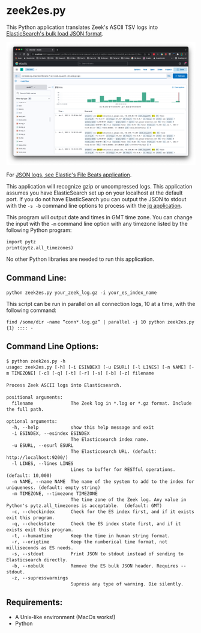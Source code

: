 # zeek2es.py

This Python application translates Zeek's ASCII TSV
logs into [ElasticSearch's bulk load JSON format](https://www.elastic.co/guide/en/elasticsearch/reference/current/getting-started.html#add-multiple-documents).

![Kibana](images/kibana.png)

For [JSON logs, see Elastic's File Beats application](https://www.elastic.co/guide/en/beats/filebeat/current/filebeat-module-zeek.html).

This application will recognize gzip or uncompressed logs.  This application assumes 
you have ElasticSearch set up on your localhost at the default port.
If you do not have ElasticSearch you can output the JSON to stdout with the `-s -b` command line options
to process with the [jq application](https://stedolan.github.io/jq).

This program will output date and times in GMT time zone.  You can change the input with the `-m`
command line option with any timezone listed by the following Python program:

```
import pytz
print(pytz.all_timezones)
```

No other Python libraries are needed to run this application.

## Command Line:

```
python zeek2es.py your_zeek_log.gz -i your_es_index_name
```

This script can be run in parallel on all connection logs, 10 at a time, with the following command:

```
find /some/dir -name “conn*.log.gz” | parallel -j 10 python zeek2es.py {1} :::: -
```

## Command Line Options:

```
$ python zeek2es.py -h
usage: zeek2es.py [-h] [-i ESINDEX] [-u ESURL] [-l LINES] [-n NAME] [-m TIMEZONE] [-c] [-q] [-t] [-r] [-s] [-b] [-z] filename

Process Zeek ASCII logs into Elasticsearch.

positional arguments:
  filename              The Zeek log in *.log or *.gz format. Include the full path.

optional arguments:
  -h, --help            show this help message and exit
  -i ESINDEX, --esindex ESINDEX
                        The Elasticsearch index name.
  -u ESURL, --esurl ESURL
                        The Elasticsearch URL. (default: http://localhost:9200/)
  -l LINES, --lines LINES
                        Lines to buffer for RESTful operations. (default: 10,000)
  -n NAME, --name NAME  The name of the system to add to the index for uniqueness. (default: empty string)
  -m TIMEZONE, --timezone TIMEZONE
                        The time zone of the Zeek log. Any value in Python's pytz.all_timezones is acceptable.  (default: GMT)
  -c, --checkindex      Check for the ES index first, and if it exists exit this program.
  -q, --checkstate      Check the ES index state first, and if it exists exit this program.
  -t, --humantime       Keep the time in human string format.
  -r, --origtime        Keep the numberical time format, not milliseconds as ES needs.
  -s, --stdout          Print JSON to stdout instead of sending to Elasticsearch directly.
  -b, --nobulk          Remove the ES bulk JSON header. Requires --stdout.
  -z, --supresswarnings
                        Supress any type of warning. Die silently.
```

## Requirements:

- A Unix-like environment (MacOs works!)
- Python